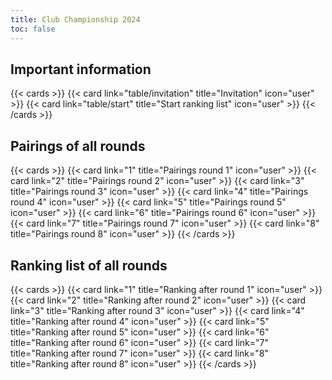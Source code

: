 ```yaml
---
title: Club Championship 2024
toc: false
---
```



##  Important information 
{{< cards >}}
  {{< card link="table/invitation" title="Invitation" icon="user" >}}
  {{< card link="table/start" title="Start ranking list" icon="user" >}}
{{< /cards >}}

## Pairings of all rounds 

{{< cards >}}
  {{< card link="1" title="Pairings round 1" icon="user" >}}
  {{< card link="2" title="Pairings round 2" icon="user" >}}
  {{< card link="3" title="Pairings round 3" icon="user" >}}
  {{< card link="4" title="Pairings round 4" icon="user" >}}
  {{< card link="5" title="Pairings round 5" icon="user" >}}
  {{< card link="6" title="Pairings round 6" icon="user" >}}
  {{< card link="7" title="Pairings round 7" icon="user" >}}
  {{< card link="8" title="Pairings round 8" icon="user" >}}
{{< /cards >}}

## Ranking list of all rounds 

{{< cards >}}
  {{< card link="1" title="Ranking after round 1" icon="user" >}}
  {{< card link="2" title="Ranking after round 2" icon="user" >}}
  {{< card link="3" title="Ranking after round 3" icon="user" >}}
  {{< card link="4" title="Ranking after round 4" icon="user" >}}
  {{< card link="5" title="Ranking after round 5" icon="user" >}}
  {{< card link="6" title="Ranking after round 6" icon="user" >}}
  {{< card link="7" title="Ranking after round 7" icon="user" >}}
  {{< card link="8" title="Ranking after round 8" icon="user" >}}
{{< /cards >}}
